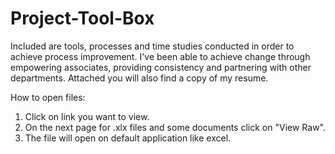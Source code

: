 # Project-Tool-Box
Included are tools, processes and time studies conducted in order to achieve process improvement. 
I've been able to achieve change through empowering associates, providing consistency and partnering with other departments.
Attached you will also find a copy of my resume. 

How to open files:

1. Click on link you want to view.
2. On the next page for .xlx files and some documents click on "View Raw".
3. The file will open on default application like excel.
